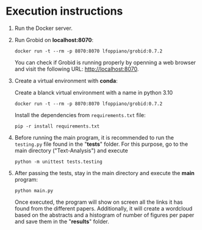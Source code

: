 # Execution instructions
1. Run the Docker server.
2. Run Grobid on **localhost:8070**:

    ```
    docker run -t --rm -p 8070:8070 lfoppiano/grobid:0.7.2
    ```
    
    You can check if Grobid is running properly by openning a web browser and visit the following URL: [http://localhost:8070](http://localhost:8070).
3. Create a virtual environment with **conda**: 

    Create a blanck virtual environment with a name in python 3.10

    ```
    docker run -t --rm -p 8070:8070 lfoppiano/grobid:0.7.2
    ```

    Install the dependencies from `requirements.txt` file:

    ```
    pip -r install requirements.txt
    ```
    
4. Before running the main program, it is recommended to run the `testing.py` file found in the "**tests**" folder. For this purpose, go to the main directory ("Text-Analysis") and execute
    ```
    python -m unittest tests.testing
    ```
    
5. After passing the tests, stay in the main directory and execute the **main** program:

    ```
    python main.py
    ```

    Once executed, the program will show on screen all the links it has found from the different papers. Additionally, it will create a wordcloud based on the abstracts and a histogram of number of figures per paper and save them in the "**results**" folder.
